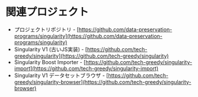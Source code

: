 # 関連プロジェクト

* プロジェクトリポジトリ - [https://github.com/data-preservation-programs/singularity](https://github.com/data-preservation-programs/singularity)
* Singularity V1 (古いJS実装) - [https://github.com/tech-greedy/singularity](https://github.com/tech-greedy/singularity)
* Singularity Boost Importer - [https://github.com/tech-greedy/singularity-import](https://github.com/tech-greedy/singularity-import)
* Singularity V1 データセットブラウザ - [https://github.com/tech-greedy/singularity-browser](https://github.com/tech-greedy/singularity-browser)